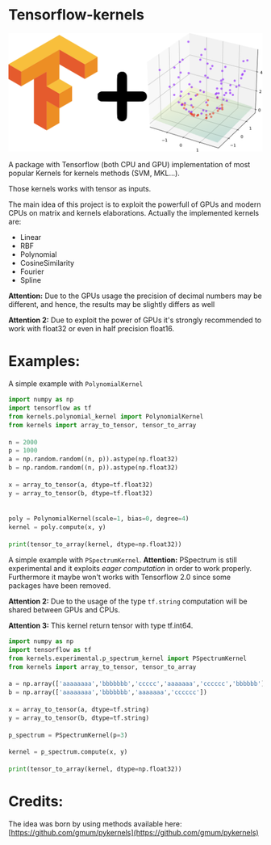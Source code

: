 # Tensorflow-kernels

![Logo](/doc/img/image.png)

A package with Tensorflow (both CPU and GPU) implementation of most popular Kernels for kernels methods (SVM, MKL...).

Those kernels works with tensor as inputs.

The main idea of this project is to exploit the powerfull of GPUs and modern CPUs on matrix and kernels elaborations.
Actually the implemented kernels are:

+ Linear
+ RBF
+ Polynomial
+ CosineSimilarity
+ Fourier
+ Spline

**Attention:** Due to the GPUs usage the precision of decimal numbers may be different, and hence, the results may be slightly differs as well

**Attention 2:** Due to exploit the power of GPUs it's strongly recommended to work with float32 or even in half precision float16.
# Examples: 

A simple example with ```PolynomialKernel```
```python
import numpy as np
import tensorflow as tf
from kernels.polynomial_kernel import PolynomialKernel
from kernels import array_to_tensor, tensor_to_array

n = 2000
p = 1000
a = np.random.random((n, p)).astype(np.float32)
b = np.random.random((n, p)).astype(np.float32)

x = array_to_tensor(a, dtype=tf.float32)
y = array_to_tensor(b, dtype=tf.float32)


poly = PolynomialKernel(scale=1, bias=0, degree=4)
kernel = poly.compute(x, y)

print(tensor_to_array(kernel, dtype=np.float32))


```

A simple example with ```PSpectrumKernel```. 
**Attention:** PSpectrum is still experimental and it exploits *eager computation* in order to work properly. 
Furthermore it maybe won't works with Tensorflow 2.0 since some packages have been removed.

**Attention 2:** Due to the usage of the type ```tf.string``` computation will be shared between GPUs and CPUs.

**Attention 3:** This kernel return tensor with type tf.int64.

```python
import numpy as np
import tensorflow as tf
from kernels.experimental.p_spectrum_kernel import PSpectrumKernel
from kernels import array_to_tensor, tensor_to_array

a = np.array(['aaaaaaaa','bbbbbbb','ccccc','aaaaaaa','cccccc','bbbbbb'])
b = np.array(['aaaaaaaa','bbbbbbb','aaaaaaa','cccccc'])

x = array_to_tensor(a, dtype=tf.string)
y = array_to_tensor(b, dtype=tf.string)

p_spectrum = PSpectrumKernel(p=3)

kernel = p_spectrum.compute(x, y)

print(tensor_to_array(kernel, dtype=np.float32))

```


# Credits:
The idea was born by using methods available here: [https://github.com/gmum/pykernels](https://github.com/gmum/pykernels)
